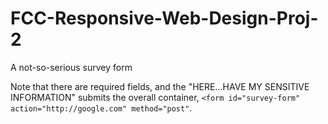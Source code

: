 # FCC-Responsive-Web-Design-Proj-2
A not-so-serious survey form

Note that there are required fields, and the "HERE...HAVE MY SENSITIVE INFORMATION" submits the overall container, `<form id="survey-form" action="http://google.com" method="post"`. 
